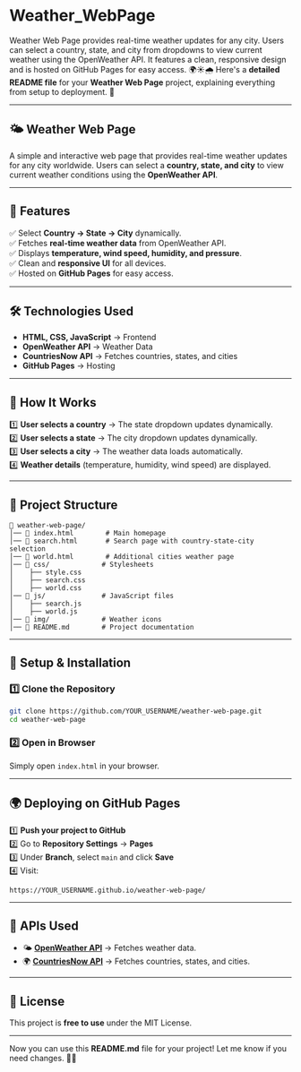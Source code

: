 # Weather_WebPage
Weather Web Page provides real-time weather updates for any city. Users can select a country, state, and city from dropdowns to view current weather using the OpenWeather API. It features a clean, responsive design and is hosted on GitHub Pages for easy access. 🌍☀️🌧️
Here's a **detailed README file** for your **Weather Web Page** project, explaining everything from setup to deployment. 🚀  

---

## **🌤️ Weather Web Page**  
A simple and interactive web page that provides real-time weather updates for any city worldwide. Users can select a **country, state, and city** to view current weather conditions using the **OpenWeather API**.  

---

## **📌 Features**  
✅ Select **Country → State → City** dynamically.  
✅ Fetches **real-time weather data** from OpenWeather API.  
✅ Displays **temperature, wind speed, humidity, and pressure**.  
✅ Clean and **responsive UI** for all devices.  
✅ Hosted on **GitHub Pages** for easy access.  

---

## **🛠️ Technologies Used**  
- **HTML, CSS, JavaScript** → Frontend  
- **OpenWeather API** → Weather Data  
- **CountriesNow API** → Fetches countries, states, and cities  
- **GitHub Pages** → Hosting  

---

## **🚀 How It Works**  
1️⃣ **User selects a country** → The state dropdown updates dynamically.  
2️⃣ **User selects a state** → The city dropdown updates dynamically.  
3️⃣ **User selects a city** → The weather data loads automatically.  
4️⃣ **Weather details** (temperature, humidity, wind speed) are displayed.  

---

## **📂 Project Structure**  
```
📁 weather-web-page/
│── 📄 index.html        # Main homepage
│── 📄 search.html       # Search page with country-state-city selection
│── 📄 world.html        # Additional cities weather page
│── 📂 css/             # Stylesheets
│    ├── style.css
│    ├── search.css
│    ├── world.css
│── 📂 js/              # JavaScript files
│    ├── search.js
│    ├── world.js
│── 📂 img/             # Weather icons
│── 📄 README.md        # Project documentation
```

---

## **🔧 Setup & Installation**
### **1️⃣ Clone the Repository**
```sh
git clone https://github.com/YOUR_USERNAME/weather-web-page.git
cd weather-web-page
```

### **2️⃣ Open in Browser**
Simply open `index.html` in your browser.

---

## **🌍 Deploying on GitHub Pages**
1️⃣ **Push your project to GitHub**  
2️⃣ Go to **Repository Settings** → **Pages**  
3️⃣ Under **Branch**, select `main` and click **Save**  
4️⃣ Visit:  
   ```
   https://YOUR_USERNAME.github.io/weather-web-page/
   ```

---

## **🔗 APIs Used**
- 🌤 **[OpenWeather API](https://openweathermap.org/api)** → Fetches weather data.  
- 🌍 **[CountriesNow API](https://countriesnow.space/)** → Fetches countries, states, and cities.  

---

## **📝 License**  
This project is **free to use** under the MIT License.  

---

Now you can use this **README.md** file for your project! Let me know if you need changes. 🚀😃
